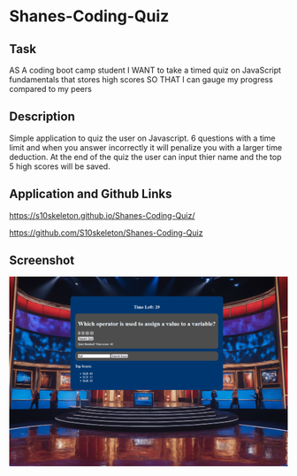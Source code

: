 # Shanes-Coding-Quiz

## Task

AS A coding boot camp student
I WANT to take a timed quiz on JavaScript fundamentals that stores high scores
SO THAT I can gauge my progress compared to my peers

## Description

Simple application to quiz the user on Javascript.
6 questions with a time limit and when you answer incorrectly
it will penalize you with a larger time deduction. At the
end of the quiz the user can input thier name and the top 5
high scores will be saved.

## Application and Github Links

https://s10skeleton.github.io/Shanes-Coding-Quiz/

https://github.com/S10skeleton/Shanes-Coding-Quiz

## Screenshot

![screenshot](./assets/images/Screenshot.png)
